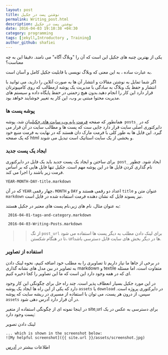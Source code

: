 ```yaml
---
layout: post
title: نوشتن پست در جکیل
permalink: Writing_post.html
description: نوشتن پست در جکیل
date: 2016-04-03 19:10:38 +04:30
category: programming
tags: [jekyll,Introductory , Training]
author_github: shafiei
---
```



یکی از بهترین چنبه های جکیل این است که آن را "وبلاگ آگاه" می نامند.
دقیقا این به چه معناست؟

به عبارت ساده ، به این معنی که وبلاگ نویسی با قابلیت جکیل کامل و آسان است.

اگر شما تمایل به نوشتن مقالات و انتشار آن ها به صورت آنلاین را دارید، می توانید با انتشار و حفظ یک وبلاگ به سادگی با مدیریت یک پوشه ازمطالب که روی کامپیوترتان قرار دارد این کار را انجام دهید.بدون هیچ زحمتی در حفظ پایگاه داده و سیستم های مدیریت محتوا مبتنی بر وب، این کار یه تغییر خوشایند خواهد بود.


### پوشه پست ها

همانطور که صفحه  [فرمت پایه وب سایت های جکیل](http://sadat-shafiei.ir/JekyllbaseFormat.html)بیان شد، پوشه` posts_` که در دایرکتوری اصلی سایت قرار دارد جایی ست که پست ها و مطالب سایت در آن قرار می گیرد. این فایل ها به طور کلی  با فرمت مارک دان هستند که در نهایت به فرمت منبع خود که یک صفحه html و بخشی از یک سایت استاتیک است تبدیل می شوند.


### ایجاد یک پست جدید

برای ساختن و ایجاد یک پست جدید باید یک فایل در دایرکتوری` post_` ایحاد شود. چطور نام گذاری کردن فایل ها در این پوشه مهم است. جکیل تنها فایل هایی که بر اساس فرمت زیر باشند را اجرا می کند.

    YEAR-MONTH-DAY-title.markdown
    
که در آن `YEAR` چهار رقمی، `MONTH` و `DAY` اعداد دو رقمی هستند و `title`  عنوان متن و `markdown` نیز پسوند فایل که نشان دهنده فرمت استفاده شده در فایل است. 

به عنوان مثال، نام های زیر،نام پست های معتبر در جکیل هستند:

     2016-04-01-tags-and-category.markdown
     
     2016-04-03-Writing-Posts.markdown
    
>> از تگ `post_url` برای لینک دادن مطلب به دیگر پست ها استفاده می شود ،تا در هنگام شکستن urlها در دیگر بخش های سایت قابل دسترسی باشد.

### استفاده از تصاویر 

در برخی از جاها ما نیاز داریم تا تصاویری را به مطلب خود اضافه کنیم،  نحوه لینک دادن به تصاویر در بین مدل های نشانه گذاری markdown و textile متفاوت است، اما مسئله ای که در همه وجود دارد این است که ما این تصاویر را کجا ذخیره کنیم.

در این مورد جکیل بسیار انعطاف پذیر است. چند راه حل برای چگونگی این کار وجود دارد که یکی از این راه ها ایجاد یک پوشه `assets` یا `download` در دایرکتوری پروژه است. سپس، از درون هر پست، می توان با استفاده از مسیری در ریشه سایت که پوشه `assets` در آن قرار دارد آدرس دهی شود.

در اینجا  نمونه ای از چگونگی استفاده از متغیر site,url برای دسترسی به عکس در یک پست وجود دارد:

لینک دادن تصویر


    ... which is shown in the screenshot below:
    ![My helpful screenshot]({{ site.url }}/assets/screenshot.jpg)
    

اطلاعات بیشتر در [آدرس](https://jekyllrb.com/docs/posts/)
